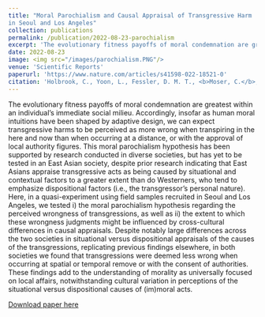 ```yaml
---
title: "Moral Parochialism and Causal Appraisal of Transgressive Harm
in Seoul and Los Angeles"
collection: publications
permalink: /publication/2022-08-23-parochialism
excerpt: 'The evolutionary fitness payoffs of moral condemnation are greatest within an individual’s immediate social milieu. Accordingly, insofar as human moral intuitions have been shaped by adaptive design, we can expect transgressive harms to be perceived as more wrong when transpiring in the here and now than when occurring at a distance, or with the approval of local authority figures. This moral parochialism hypothesis has been supported by research conducted in diverse societies, but has yet to be tested in an East Asian society, despite prior research indicating that East Asians appraise transgressive acts as being caused by situational and contextual factors to a greater extent than do Westerners, who tend to emphasize dispositional factors (i.e., the transgressor’s personal nature). Here, in a quasi-experiment using field samples recruited in Seoul and Los Angeles, we tested i) the moral parochialism hypothesis regarding the perceived wrongness of transgressions, as well as ii) the extent to which these wrongness judgments might be influenced by cross-cultural differences in causal appraisals. Despite notably large differences across the two societies in situational versus dispositional appraisals of the causes of the transgressions, replicating previous findings elsewhere, in both societies we found that transgressions were deemed less wrong when occurring at spatial or temporal remove or with the consent of authorities. These findings add to the understanding of morality as universally focused on local affairs, notwithstanding cultural variation in perceptions of the situational versus dispositional causes of (im)moral acts.'
date: 2022-08-23
image: <img src="/images/parochialism.PNG"/>
venue: 'Scientific Reports'
paperurl: 'https://www.nature.com/articles/s41598-022-18521-0'
citation: 'Holbrook, C., Yoon, L., Fessler, D. M. T., <b>Moser, C.</b>, Delgado, J. D., Kim, H. (2022). Moral Parochialism and Causal Appraisal of Transgressive Harm in Seoul and Los Angeles. <i>Scientific Reports, 12</i>, 14227.'
---
```

The evolutionary fitness payoffs of moral condemnation are greatest within an individual’s immediate social milieu. Accordingly, insofar as human moral intuitions have been shaped by adaptive design, we can expect transgressive harms to be perceived as more wrong when transpiring in the here and now than when occurring at a distance, or with the approval of local authority figures. This moral parochialism hypothesis has been supported by research conducted in diverse societies, but has yet to be tested in an East Asian society, despite prior research indicating that East Asians appraise transgressive acts as being caused by situational and contextual factors to a greater extent than do Westerners, who tend to emphasize dispositional factors (i.e., the transgressor’s personal nature). Here, in a quasi-experiment using field samples recruited in Seoul and Los Angeles, we tested i) the moral parochialism hypothesis regarding the perceived wrongness of transgressions, as well as ii) the extent to which these wrongness judgments might be influenced by cross-cultural differences in causal appraisals. Despite notably large differences across the two societies in situational versus dispositional appraisals of the causes of the transgressions, replicating previous findings elsewhere, in both societies we found that transgressions were deemed less wrong when occurring at spatial or temporal remove or with the consent of authorities. These findings add to the understanding of morality as universally focused on local affairs, notwithstanding cultural variation in perceptions of the situational versus dispositional causes of (im)moral acts.

[Download paper here](http://culturologies.co/files/parochialism.pdf)
